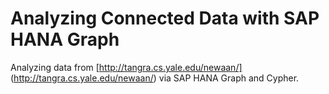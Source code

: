 # Analyzing Connected Data with SAP HANA Graph

Analyzing data from [http://tangra.cs.yale.edu/newaan/] (http://tangra.cs.yale.edu/newaan/) via SAP HANA Graph and Cypher.